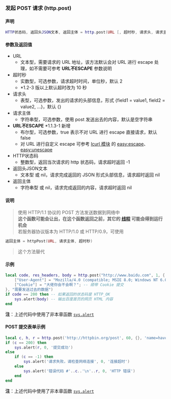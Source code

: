 ### 发起 POST 请求 \(**http\.post**\)


#### 声明
```lua
HTTP状态码, 返回头JSON文本, 返回主体 = http.post(URL [, 超时秒, 请求头, 请求主体, URL不ESCAPE ])
```


#### 参数及返回值
- URL
    - 文本型，需要请求的 URL 地址，该方法默认会对 URL 进行 escape 处理，如不需要可参考 **URL不ESCAPE** 参数说明
- 超时秒
    - 实数型，可选参数，请求超时时间，单位秒，默认 2
    - \*1\.2\-3 版以上默认超时改为 10 秒
- 请求头
    - 表型，可选参数，发出的请求的头部信息，形式 \{field1 = value1, field2 = value2, \.\.\.\}，默认 \{\}
- 请求主体
    - 字符串型，可选参数，使用 post 发送出去的内容，默认是空字符串
- **URL不ESCAPE** \*1\.1\.3\-1 新增
    - 布尔型，可选参数，true 表示不对 URL 进行 escape 直接请求，默认 false
    - 对 URL 进行自定义 escape 可参考 [lcurl 模块](/Handbook/open-source/lcurl.md) 的 [easy:escape](http://lua-curl.github.io/lcurl/modules/lcurl.html#easy:escape)、[easy:unescape](http://lua-curl.github.io/lcurl/modules/lcurl.html#easy:unescape)
- HTTP状态码
    - 整数型，返回当次请求的 http 状态码，请求超时返回 \-1
- 返回头JSON文本
    - 文本型 或 nil，请求完成返回的 JSON 形式头部信息，请求超时返回 nil
- 返回主体
    - 字符串型 或 nil，请求完成返回的内容，请求超时返回 nil


#### 说明
> 使用 HTTP/1\.1 协议的 POST 方法发送数据到网络中  
> **这个函数可能会让出，在这个函数返回之前，其它的 [线程](/Handbook/thread/README.md) 可能会得到运行机会**  
> 若服务器协议版本为 HTTP/1\.0 或 HTTP/0\.9，可使用  
```lua
返回主体 = httpPost(URL, 请求主体, 超时秒)
```
> 这个方法替代  


#### 示例  
```lua
local code, res_headers, body = http.post("http://www.baidu.com", 1, {
    ["User-Agent"] = "Mozilla/4.0 (compatible; MSIE 8.0; Windows NT 6.0)", -- 模拟 IE8 的请求
    ["Cookie"] = "大佬你会不会啊？"; -- 顺带 Cookie 提交
}, "需要发送过去的数据")
if code == 200 then -- 如果返回的状态码是 HTTP_OK
    sys.alert(body) -- 输出百度首页的网页 HTML 内容
end
```
**注**：上述代码中使用了非本章函数 [`sys.alert`](/Handbook/sys/sys.alert.md)   


#### POST 提交表单示例  
```lua
local c, h, r = http.post('http://httpbin.org/post', 60, {}, 'name=havonz&qq=1004695100&wechat=havonz')
if (c == 200) then
    sys.alert(r, 0, '提交成功')
else
    if (c == -1) then
        sys.alert('请求失败，请检查网络连接', 0, '连接超时')
    else
        sys.alert('错误代码 #'..c..'\n'..r, 0, 'HTTP 错误')
    end
end
```
**注**：上述代码中使用了非本章函数 [`sys.alert`](/Handbook/sys/sys.alert.md)

